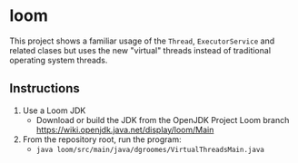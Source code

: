 # loom

This project shows a familiar usage of the `Thread`, `ExecutorService` and related clases but uses the new "virtual"
threads instead of traditional operating system threads.  

## Instructions

1. Use a Loom JDK
    * Download or build the JDK from the OpenJDK Project Loom branch <https://wiki.openjdk.java.net/display/loom/Main>
1. From the repository root, run the program:
   * `java loom/src/main/java/dgroomes/VirtualThreadsMain.java`
